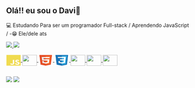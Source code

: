 ## Olá!! eu sou o Davi👋

💻 Estudando Para ser um programador Full-stack /
  Aprendendo JavaScript /
-😁 Ele/dele ats

<div>
  <a href="https://github.com/Davi-France">
  <img height="180em" src="https://github-readme-stats.vercel.app/api?username=Davi-France&show_icons=false&theme=github_dark&include_all_commits=true&count_private=true"/> 
  <img height="180em" src="https://github-readme-stats.vercel.app/api/top-langs/?username=Davi-France&layout=compact&langs_count=7&theme=github_dark"/>
</div>
  
  <div style="display: inline_block"><br>
  <img align="center"  height="30" width="40" src="https://raw.githubusercontent.com/devicons/devicon/master/icons/javascript/javascript-plain.svg">
  <img align="center" height="30" width="40" src="https://cdn.jsdelivr.net/gh/devicons/devicon/icons/figma/figma-original.svg">
  <img align="center"  height="30" width="40" src="https://raw.githubusercontent.com/devicons/devicon/master/icons/html5/html5-original.svg">
  <img align="center" height="30" width="40" src="https://raw.githubusercontent.com/devicons/devicon/master/icons/css3/css3-original.svg">
  <img align="center"  height="30" width="40" src="https://cdn.jsdelivr.net/gh/devicons/devicon/icons/bootstrap/bootstrap-original.svg">
  <img align="center"  height="30" width="40"src="https://cdn.jsdelivr.net/gh/devicons/devicon/icons/php/php-original.svg">
  <img align="center" height="30" width="40" src="https://cdn.jsdelivr.net/gh/devicons/devicon/icons/mysql/mysql-original.svg">
</div>
  
  ##
  
  <div> 
  
   
  <a href = "mailto:davilfranca06@gmail.com"><img src="https://img.shields.io/badge/-Gmail-%23333?style=for-the-badge&logo=gmail&logoColor=white" target="_blank"></a>
  <a href="https://www.linkedin.com/in/davi-frança-a0122a21b/" target="_blank"><img src="https://img.shields.io/badge/-LinkedIn-%230077B5?style=for-the-badge&logo=linkedin&logoColor=white" target="_blank"></a> 
 
 
</div>
